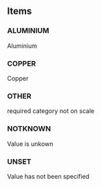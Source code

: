

<!-- end of short definition -->
## Items

### ALUMINIUM
Aluminium

### COPPER
Copper

### OTHER
required category not on scale

### NOTKNOWN
Value is unkown

### UNSET
Value has not been specified
